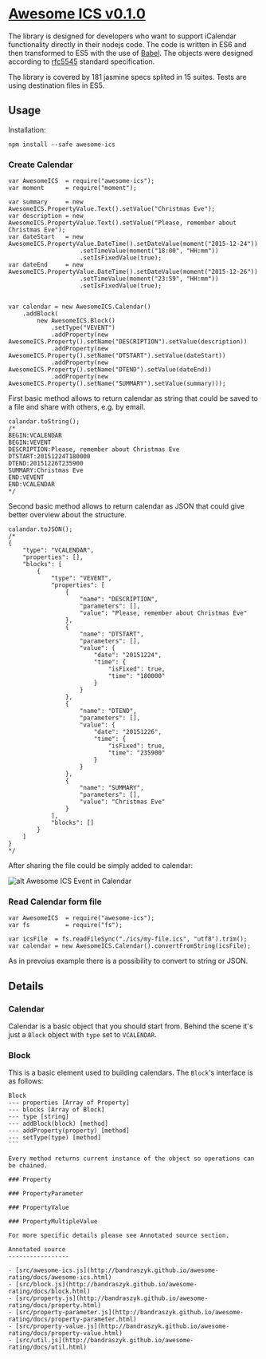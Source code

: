 [Awesome ICS v0.1.0](http://bandraszyk.github.io/awesome-ics/)
==============


The library is designed for developers who want to support iCalendar functionality directly in their nodejs code.
The code is written in ES6 and then transformed to ES5 with the use of [Babel](https://babeljs.io/).
The objects were designed according to [rfc5545](http://tools.ietf.org/html/rfc5545) standard specification.

The library is covered by 181 jasmine specs splited in 15 suites. Tests are using destination files in ES5.

Usage
-----------------

Installation:

```
npm install --safe awesome-ics
```

### Create Calendar

```
var AwesomeICS  = require("awesome-ics");
var moment      = require("moment");

var summary     = new AwesomeICS.PropertyValue.Text().setValue("Christmas Eve");
var description = new AwesomeICS.PropertyValue.Text().setValue("Please, remember about Christmas Eve");
var dateStart   = new AwesomeICS.PropertyValue.DateTime().setDateValue(moment("2015-12-24"))
                    .setTimeValue(moment("18:00", "HH:mm"))
                    .setIsFixedValue(true);
var dateEnd     = new AwesomeICS.PropertyValue.DateTime().setDateValue(moment("2015-12-26"))
                    .setTimeValue(moment("23:59", "HH:mm"))
                    .setIsFixedValue(true);


var calendar = new AwesomeICS.Calendar()
    .addBlock(
        new AwesomeICS.Block()
            .setType("VEVENT")
            .addProperty(new AwesomeICS.Property().setName("DESCRIPTION").setValue(description))
            .addProperty(new AwesomeICS.Property().setName("DTSTART").setValue(dateStart))
            .addProperty(new AwesomeICS.Property().setName("DTEND").setValue(dateEnd))
            .addProperty(new AwesomeICS.Property().setName("SUMMARY").setValue(summary)));
```

First basic method allows to return calendar as string that could be saved to a file and share with others, e.g. by email.

```
calandar.toString();
/*
BEGIN:VCALENDAR
BEGIN:VEVENT
DESCRIPTION:Please, remember about Christmas Eve
DTSTART:20151224T180000
DTEND:20151226T235900
SUMMARY:Christmas Eve
END:VEVENT
END:VCALENDAR
*/
```

Second basic method allows to return calendar as JSON that could give better overview about the structure.

```
calandar.toJSON();
/*
{
    "type": "VCALENDAR",
    "properties": [],
    "blocks": [
        {
            "type": "VEVENT",
            "properties": [
                {
                    "name": "DESCRIPTION",
                    "parameters": [],
                    "value": "Please, remember about Christmas Eve"
                },
                {
                    "name": "DTSTART",
                    "parameters": [],
                    "value": {
                        "date": "20151224",
                        "time": {
                            "isFixed": true,
                            "time": "180000"
                        }
                    }
                },
                {
                    "name": "DTEND",
                    "parameters": [],
                    "value": {
                        "date": "20151226",
                        "time": {
                            "isFixed": true,
                            "time": "235900"
                        }
                    }
                },
                {
                    "name": "SUMMARY",
                    "parameters": [],
                    "value": "Christmas Eve"
                }
            ],
            "blocks": []
        }
    ]
}
*/
```

After sharing the file could be simply added to calendar:

![alt Awesome ICS Event in Calendar](http://bandraszyk.github.io/awesome-ics/event.png)

### Read Calendar form file

```
var AwesomeICS  = require("awesome-ics");
var fs          = require("fs");

var icsFile  = fs.readFileSync("./ics/my-file.ics", "utf8").trim();
var calendar = new AwesomeICS.Calendar().convertFromString(icsFile);

```

As in prevoius example there is a possibility to convert to string or JSON.

Details
-----------------

### Calendar

Calendar is a basic object that you should start from. Behind the scene it's just a `Block` object with `type` set to `VCALENDAR`.

### Block

This is a basic element used to building calendars. The `Block`'s interface is as follows:

````
Block
--- properties [Array of Property]
--- blocks [Array of Block]
--- type [string]
--- addBlock(block) [method]
--- addProperty(property) [method]
--- setType(type) [method]
```

Every method returns current instance of the object so operations can be chained.

### Property

### PropertyParameter

### PropertyValue

### PropertyMultipleValue

For more specific details please see Annotated source section.

Annotated source
-----------------

- [src/awesome-ics.js](http://bandraszyk.github.io/awesome-rating/docs/awesome-ics.html)
- [src/block.js](http://bandraszyk.github.io/awesome-rating/docs/block.html)
- [src/property.js](http://bandraszyk.github.io/awesome-rating/docs/property.html)
- [src/property-parameter.js](http://bandraszyk.github.io/awesome-rating/docs/property-parameter.html)
- [src/property-value.js](http://bandraszyk.github.io/awesome-rating/docs/property-value.html)
- [src/util.js](http://bandraszyk.github.io/awesome-rating/docs/util.html)

